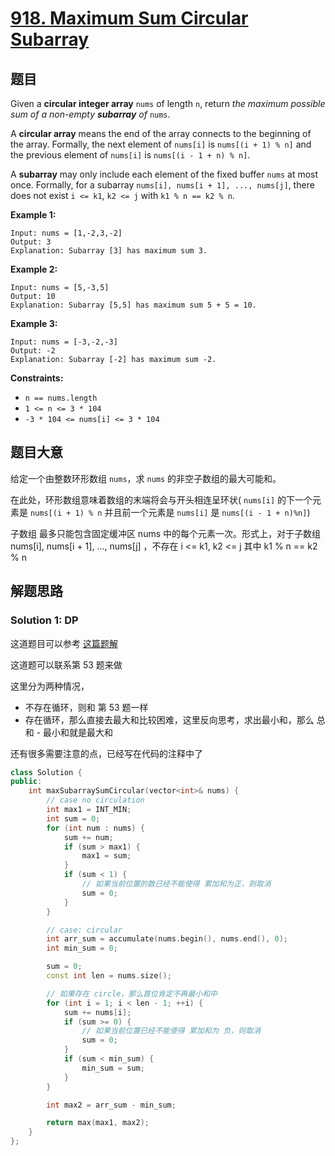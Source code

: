 # [918. Maximum Sum Circular Subarray](https://leetcode.com/problems/maximum-sum-circular-subarray/)

## 题目

Given a **circular integer array** `nums` of length `n`, return *the maximum possible sum of a non-empty **subarray** of* `nums`.

A **circular array** means the end of the array connects to the beginning of the array. Formally, the next element of `nums[i]` is `nums[(i + 1) % n]` and the previous element of `nums[i]` is `nums[(i - 1 + n) % n]`.

A **subarray** may only include each element of the fixed buffer `nums` at most once. Formally, for a subarray `nums[i], nums[i + 1], ..., nums[j]`, there does not exist `i <= k1`, `k2 <= j` with `k1 % n == k2 % n`.

 

**Example 1:**

```
Input: nums = [1,-2,3,-2]
Output: 3
Explanation: Subarray [3] has maximum sum 3.
```

**Example 2:**

```
Input: nums = [5,-3,5]
Output: 10
Explanation: Subarray [5,5] has maximum sum 5 + 5 = 10.
```

**Example 3:**

```
Input: nums = [-3,-2,-3]
Output: -2
Explanation: Subarray [-2] has maximum sum -2.
```

 

**Constraints:**

- `n == nums.length`
- `1 <= n <= 3 * 104`
- `-3 * 104 <= nums[i] <= 3 * 104`

## 题目大意

给定一个由整数环形数组 `nums`，求 `nums` 的非空子数组的最大可能和。

在此处，环形数组意味着数组的末端将会与开头相连呈环状( `nums[i]` 的下一个元素是 `nums[(i + 1) % n` 并且前一个元素是 `nums[i]` 是 `nums[(i - 1 + n)%n]`)

子数组 最多只能包含固定缓冲区 nums 中的每个元素一次。形式上，对于子数组 nums[i], nums[i + 1], ..., nums[j] ，不存在 i <= k1, k2 <= j 其中 k1 % n == k2 % n 

## 解题思路


### Solution  1: DP

这道题目可以参考 [这篇题解](https://leetcode.com/submissions/detail/686442778/)

这道题可以联系第 53 题来做

这里分为两种情况，

- 不存在循环，则和 第 53 题一样
- 存在循环，那么直接去最大和比较困难，这里反向思考，求出最小和，那么 总和 - 最小和就是最大和

还有很多需要注意的点，已经写在代码的注释中了

````c++
class Solution {
public:
    int maxSubarraySumCircular(vector<int>& nums) {
        // case no circulation
        int max1 = INT_MIN;
        int sum = 0;
        for (int num : nums) {
            sum += num;
            if (sum > max1) {
                max1 = sum;
            }
            if (sum < 1) {
                // 如果当前位置的数已经不能使得 累加和为正，则取消
                sum = 0;
            }
        }

        // case: circular
        int arr_sum = accumulate(nums.begin(), nums.end(), 0);
        int min_sum = 0;

        sum = 0;
        const int len = nums.size();

        // 如果存在 circle，那么首位肯定不再最小和中
        for (int i = 1; i < len - 1; ++i) {
            sum += nums[i];
            if (sum >= 0) {
                // 如果当前位置已经不能使得 累加和为 负，则取消
                sum = 0;
            }
            if (sum < min_sum) {
                min_sum = sum;
            }
        }

        int max2 = arr_sum - min_sum;

        return max(max1, max2);
    }
};
````
